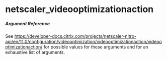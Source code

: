 # netscaler_videooptimizationaction

##### Argument Reference

See https://developer-docs.citrix.com/projects/netscaler-nitro-api/en/11.0/configuration/videooptimization/videooptimizationaction/videooptimizationaction/ for possible values for these arguments and for an exhaustive list of arguments.


